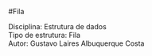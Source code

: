 #Fila

Disciplina: Estrutura de dados <br>
Tipo de estrutura: Fila <br>
Autor: Gustavo Laires Albuquerque Costa
